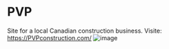 # PVP
Site for a local Canadian construction business.
Visite: https://PVPconstruction.com/
![image](https://user-images.githubusercontent.com/60289580/211955913-0f8e49b4-2b1d-4ed3-a262-16ef72b9196d.png)
